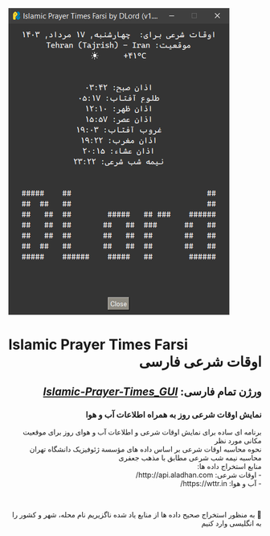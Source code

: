 ![Settings Window](https://github.com/DLord420/Islamic-Prayer-Times-Farsi/blob/main/Screenshot.png)  

# Islamic Prayer Times Farsi  <div dir= "rtl">  اوقات شرعی فارسی
##  <div dir= "rtl"> ورژن تمام فارسی: [**_Islamic-Prayer-Times_GUI_**](https://github.com/DLord420/Islamic-Prayer-Times_GUI)  
###  <div dir= "rtl"> نمایش اوقات شرعی روز به همراه اطلاعات آب و هوا
<div dir= "rtl">  برنامه ای ساده برای نمایش اوقات شرعی و اطلاعات آب و هوای روز برای موقعیت مکانی مورد نظر
<div dir= "rtl">  نحوه محاسبه اوقات شرعی بر اساس داده های مؤسسة ژئوفیزیک دانشگاه تهران
<div dir= "rtl">  محاسبه نیمه شب شرعی مطابق با مذهب جعفری
<div dir= "rtl">  منابع استخراج داده ها:
<div dir= "rtl">- اوقات شرعی:  http://api.aladhan.com/  
<div dir= "rtl">- آب و هوا:  https://wttr.in/  

<br/><div dir= "rtl">  :pushpin:  به منظور استخراج صحیح داده ها از منابع یاد شده ناگزیریم نام محله، شهر و کشور را به انگلیسی وارد کنیم
